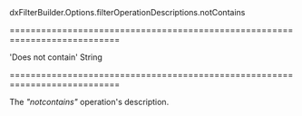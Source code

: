 <!--id-->dxFilterBuilder.Options.filterOperationDescriptions.notContains<!--/id-->
===========================================================================
<!--default-->'Does not contain'<!--/default-->
<!--type-->String<!--/type-->
===========================================================================

<!--shortDescription-->
The *"notcontains"* operation's description.
<!--/shortDescription-->

<!--fullDescription-->

<!--/fullDescription-->